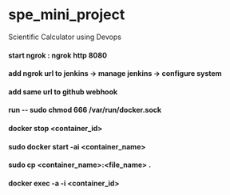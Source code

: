 # spe_mini_project
Scientific Calculator using Devops

#### start ngrok : ngrok http 8080
#### add ngrok url to jenkins -> manage jenkins -> configure system
#### add same url to github webhook 
#### run -- sudo chmod 666 /var/run/docker.sock
#### docker stop <container_id>
#### sudo docker  start -ai <container_name>
#### sudo cp <container_name>:<file_name> .
####  docker exec -a -i <container_id>
